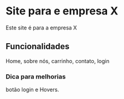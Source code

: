 # Site para e empresa X

Este site é para a empresa X

## Funcionalidades

Home, sobre nós, carrinho, contato, login

### Dica para melhorias

botão login e Hovers.